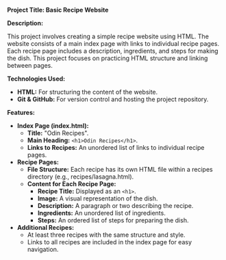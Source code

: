 <strong>Project Title: Basic Recipe Website</strong>

<strong>Description:</strong>

This project involves creating a simple recipe website using HTML. The website consists of a main index page with links to individual recipe pages. Each recipe page includes a description, ingredients, and steps for making the dish. This project focuses on practicing HTML structure and linking between pages.

<strong>Technologies Used:</strong>

<ul>
  <li><strong>HTML:</strong> For structuring the content of the website.</li>
  <li><strong>Git & GitHub:</strong> For version control and hosting the project repository.</li>
</ul>
<strong>Features:</strong>

<ul>
  <li><strong>Index Page (index.html):</strong>
    <ul>
      <li><strong>Title:</strong> "Odin Recipes".</li>
      <li><strong>Main Heading:</strong> <code>&lt;h1&gt;Odin Recipes&lt;/h1&gt;</code>.</li>
      <li><strong>Links to Recipes:</strong> An unordered list of links to individual recipe pages.</li>
    </ul>
  </li>
  <li><strong>Recipe Pages:</strong>
    <ul>
      <li><strong>File Structure:</strong> Each recipe has its own HTML file within a recipes directory (e.g., recipes/lasagna.html).</li>
      <li><strong>Content for Each Recipe Page:</strong>
        <ul>
          <li><strong>Recipe Title:</strong> Displayed as an <code>&lt;h1&gt;</code>.</li>
          <li><strong>Image:</strong> A visual representation of the dish.</li>
          <li><strong>Description:</strong> A paragraph or two describing the recipe.</li>
          <li><strong>Ingredients:</strong> An unordered list of ingredients.</li>
          <li><strong>Steps:</strong> An ordered list of steps for preparing the dish.</li>
        </ul>
      </li>
    </ul>
  </li>
  <li><strong>Additional Recipes:</strong>
    <ul>
      <li>At least three recipes with the same structure and style.</li>
      <li>Links to all recipes are included in the index page for easy navigation.</li>
    </ul>
  </li>
</ul>
